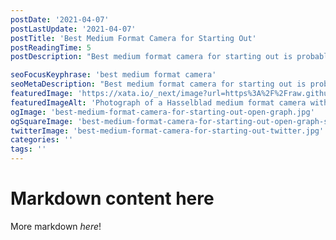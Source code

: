 ```yaml
---
postDate: '2021-04-07'
postLastUpdate: '2021-04-07'
postTitle: 'Best Medium Format Camera for Starting Out'
postReadingTime: 5
postDescription: "Best medium format camera for starting out is probably a question at the front of your mind right now! Let's take a look."

seoFocusKeyphrase: 'best medium format camera'
seoMetaDescription: "Best medium format camera for starting out is probably a question at the front of your mind right now! Let's take a look."
featuredImage: 'https://xata.io/_next/image?url=https%3A%2F%2Fraw.githubusercontent.com%2Fxataio%2Fmdx-blog%2Fmain%2Fimages%2Fcover-dedicated-clusters.jpg&w=1920&q=75'
featuredImageAlt: 'Photograph of a Hasselblad medium format camera with the focusing screen exposed'
ogImage: 'best-medium-format-camera-for-starting-out-open-graph.jpg'
ogSquareImage: 'best-medium-format-camera-for-starting-out-open-graph-square.jpg'
twitterImage: 'best-medium-format-camera-for-starting-out-twitter.jpg'
categories: ''
tags: ''
---
```


<script>
import Banner from '$ui/components/Banner.svelte'


</script>

# Markdown content here

<Banner />

More markdown _here_!
